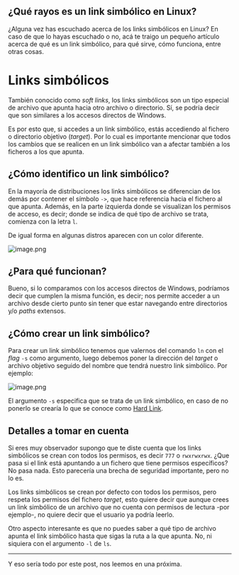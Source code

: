 ## ¿Qué rayos es un link simbólico en Linux?

¿Alguna vez has escuchado acerca de los links simbólicos en Linux? En caso de que lo hayas escuchado o no, acá te traigo un pequeño artículo acerca de qué es un link simbólico, para qué sirve, cómo funciona, entre otras cosas.

# Links simbólicos

También conocido como *soft links*, los links simbólicos son un tipo especial de archivo que apunta hacia otro archivo o directorio. Sí, se podría decir que son similares a los accesos directos de Windows.

Es por esto que, si accedes a un link simbólico, estás accediendo al fichero o directorio objetivo (*target*). Por lo cual es importante mencionar que todos los cambios que se realicen en un link simbólico van a afectar también a los ficheros a los que apunta.

## ¿Cómo identifico un link simbólico?

En la mayoría de distribuciones los links simbólicos se diferencian de los demás por contener el símbolo <code>-></code>, que hace referencia hacia el fichero al que apunta. Además, en la parte izquierda donde se visualizan los permisos de acceso, es decir; donde se indica de qué tipo de archivo se trata, comienza con la letra <code>l</code>. 

De igual forma en algunas distros aparecen con un color diferente.


![image.png](https://cdn.hashnode.com/res/hashnode/image/upload/v1615332405136/hRO-MJsjB.png)

## ¿Para qué funcionan?

Bueno, si lo comparamos con los accesos directos de Windows, podríamos decir que cumplen la misma función, es decir; nos permite acceder a un archivo desde cierto punto sin tener que estar navegando entre directorios y/o *paths* extensos.

## ¿Cómo crear un link simbólico?

Para crear un link simbólico tenemos que valernos del comando <code>ln</code> con el *flag* <code>-s</code> como argumento, luego debemos poner la dirección del *target* o archivo objetivo seguido del nombre que tendrá nuestro link simbólico. Por ejemplo:


![image.png](https://cdn.hashnode.com/res/hashnode/image/upload/v1615332855539/ARqBedcmQ.png)

El argumento <code>-s</code> especifica que se trata de un link simbólico, en caso de no ponerlo se crearía lo que se conoce como [Hard Link](https://jeffcoding.com/hard-links).

## Detalles a tomar en cuenta

Si eres muy observador supongo que te diste cuenta que los links simbólicos se crean con todos los permisos, es decir <code>777</code> o <code>rwxrwxrwx</code>. ¿Que pasa si el link está apuntando a un fichero que tiene permisos específicos? No pasa nada. Esto parecería una brecha de seguridad importante, pero no lo es.

Los links simbólicos se crean por defecto con todos los permisos, pero respeta los permisos del fichero *target*, esto quiere decir que aunque crees un link simbólico de un archivo que no cuenta con permisos de lectura -por ejemplo-, no quiere decir que el usuario ya podría leerlo.

Otro aspecto interesante es que no puedes saber a qué tipo de archivo apunta el link simbólico hasta que sigas la ruta a la que apunta. No, ni siquiera con el argumento <code>-l</code> de <code>ls</code>.


---

Y eso sería todo por este post, nos leemos en una próxima.